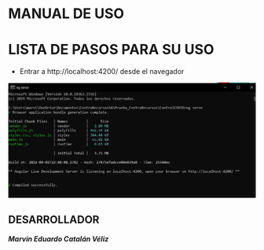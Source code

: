 
MANUAL DE USO
=================
# LISTA DE PASOS PARA SU USO
- Entrar a http://localhost:4200/ desde el navegador


![Image text](https://github.com/MarvEdCV/Prueba_CentraRecursos/blob/main/Img/successNG.jpg)

## DESARROLLADOR
***Marvin Eduardo Catalán Véliz*** 
